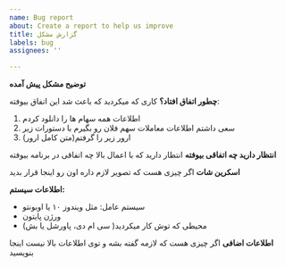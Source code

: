 ```yaml
---
name: Bug report
about: Create a report to help us improve
title: گزارش مشکل
labels: bug
assignees: ''

---
```


**توضیح مشکل پیش آمده**


**چطور اتفاق افتاد؟**
کاری که میکردید که باعث شد این اتفاق بیوفته:
1. اطلاعات همه سهام ها را دانلود کردم
2. سعی داشتم اطلاعات معاملات سهم فلان رو بگیرم با دستورات زیر
3. ارور زیر را گرفتم(متن کامل ارور)

**انتظار دارید چه اتفاقی بیوفته**
انتظار دارید که با اعمال بالا چه اتفاقی در برنامه بیوفته

**اسکرین شات**
اگر چیزی هست که تصویر لازم داره اون رو اینجا قرار بدید

**اطلاعات سیستم:**
 - سیستم عامل: مثل ویندوز ۱۰ یا اوبونتو
 - ورژن پایتون
 - محیطی که توش کار میکردید( سی ام دی، پاورشل یا بش)

**اطلاعات اضافی**
اگر چیزی هست که لازمه گفته بشه و توی اطلاعات بالا نیست اینجا بنویسید
